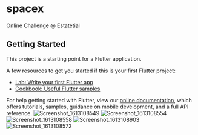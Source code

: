 # spacex

Online Challenge @ Estatetial

## Getting Started

This project is a starting point for a Flutter application.

A few resources to get you started if this is your first Flutter project:

- [Lab: Write your first Flutter app](https://flutter.dev/docs/get-started/codelab)
- [Cookbook: Useful Flutter samples](https://flutter.dev/docs/cookbook)

For help getting started with Flutter, view our
[online documentation](https://flutter.dev/docs), which offers tutorials,
samples, guidance on mobile development, and a full API reference.
![Screenshot_1613108549](https://user-images.githubusercontent.com/49569878/107734524-4c2a3d00-6d06-11eb-85e8-22159f9a5d1d.png)
![Screenshot_1613108554](https://user-images.githubusercontent.com/49569878/107734624-8a276100-6d06-11eb-9435-4d1e1748ed72.png)
![Screenshot_1613108558](https://user-images.githubusercontent.com/49569878/107734632-8dbae800-6d06-11eb-9dcf-71674889fe73.png)
![Screenshot_1613108903](https://user-images.githubusercontent.com/49569878/107734704-b6db7880-6d06-11eb-8bda-8a36a818259a.png)
![Screenshot_1613108572](https://user-images.githubusercontent.com/49569878/107734607-7aa81800-6d06-11eb-83b2-6c9430e179f2.png)
